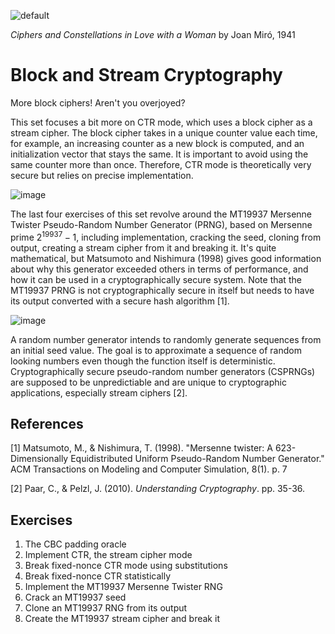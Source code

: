 ![default](https://github.com/andykeefe/andykeefe/assets/154836099/26dfbd98-e0fd-4acc-9f95-049a97328683)

_Ciphers and Constellations in Love with a Woman_ by Joan Miró, 1941


# Block and Stream Cryptography

More block ciphers! Aren't you overjoyed?

This set focuses a bit more on CTR mode, which uses a block cipher as a stream cipher. The block cipher takes in a unique counter value each time, for example, an increasing counter as a new block is computed, and an initialization vector that stays the same. It is important to avoid using the same counter more than once. Therefore, CTR mode is theoretically very secure but relies on precise implementation. 

![image](https://github.com/andykeefe/andykeefe/assets/154836099/27c50f8b-8262-4d62-b69a-19a897cb8f66)


The last four exercises of this set revolve around the MT19937 Mersenne Twister Pseudo-Random Number Generator (PRNG), based on Mersenne prime $`2^{19937} - 1`$, including implementation, cracking the seed, cloning from output, creating a stream cipher from it and breaking it. It's quite mathematical, but Matsumoto and Nishimura (1998) gives good information about why this generator exceeded others in terms of performance, and how it can be used in a cryptographically secure system. Note that the MT19937 PRNG is not cryptographically secure in itself but needs to have its output converted with a secure hash algorithm [1].

![image](https://github.com/andykeefe/andykeefe/assets/154836099/33c6e730-f57d-4afa-86db-75143511e27a)


A random number generator intends to randomly generate sequences from an initial seed value. The goal is to approximate a sequence of random looking numbers even though the function itself is deterministic. Cryptographically secure pseudo-random number generators (CSPRNGs) are supposed to be unpredictiable and are unique to cryptographic applications, especially stream ciphers [2]. 

## References

[1] Matsumoto, M., & Nishimura, T. (1998). "Mersenne twister: A 623-Dimensionally Equidistributed Uniform Pseudo-Random Number Generator." ACM Transactions on Modeling and Computer Simulation, 8(1). p. 7

[2] Paar, C., & Pelzl, J. (2010). _Understanding Cryptography_. pp. 35-36.

## Exercises

1. The CBC padding oracle
2. Implement CTR, the stream cipher mode
3. Break fixed-nonce CTR mode using substitutions
4. Break fixed-nonce CTR statistically
5. Implement the MT19937 Mersenne Twister RNG
6. Crack an MT19937 seed
7. Clone an MT19937 RNG from its output
8. Create the MT19937 stream cipher and break it

